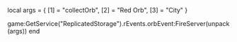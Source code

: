 local args = {
    [1] = "collectOrb",
    [2] = "Red Orb",
    [3] = "City"
}

game:GetService("ReplicatedStorage").rEvents.orbEvent:FireServer(unpack(args))
  	end    
